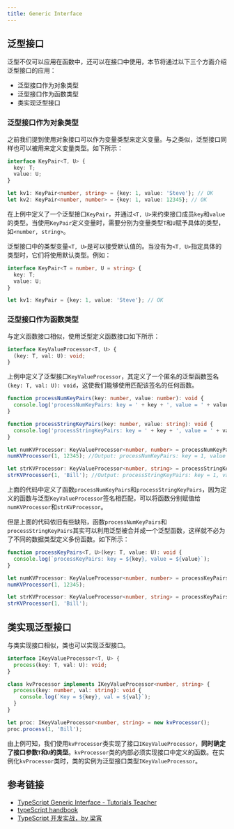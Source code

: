 ```yaml
---
title: Generic Interface
---
```


## 泛型接口

泛型不仅可以应用在函数中，还可以在接口中使用，本节将通过以下三个方面介绍泛型接口的应用：

- 泛型接口作为对象类型
- 泛型接口作为函数类型
- 类实现泛型接口

### 泛型接口作为对象类型

之前我们提到使用对象接口可以作为变量类型来定义变量。与之类似，泛型接口同样也可以被用来定义变量类型。如下所示：

```ts
interface KeyPair<T, U> {
  key: T;
  value: U;
}

let kv1: KeyPair<number, string> = {key: 1, value: 'Steve'}; // OK
let kv2: KeyPair<number, number> = {key: 1, value: 12345}; // OK
```

在上例中定义了一个泛型接口`KeyPair`，并通过`<T, U>`来约束接口成员`key`和`value`的类型。当使用`KeyPair`定义变量时，需要分别为变量类型`T`和`U`赋予具体的类型，如`<number, string>`。

泛型接口中的类型变量`<T, U>`是可以接受默认值的。当没有为`<T, U>`指定具体的类型时，它们将使用默认类型。例如：

```ts
interface KeyPair<T = number, U = string> {
  key: T;
  value: U;
}

let kv1: KeyPair = {key: 1, value: 'Steve'}; // OK
```

### 泛型接口作为函数类型

与定义函数接口相似，使用泛型定义函数接口如下所示：

```ts
interface KeyValueProcessor<T, U> {
  (key: T, val: U): void;
}
```

上例中定义了泛型接口`KeyValueProcessor`，其定义了一个匿名的泛型函数签名`(key: T, val: U): void`，这使我们能够使用匹配该签名的任何函数。

```ts
function processNumKeyPairs(key: number, value: number): void {
  console.log('processNumKeyPairs: key = ' + key + ', value = ' + value);
}

function processStringKeyPairs(key: number, value: string): void {
  console.log('processStringKeyPairs: key = ' + key + ', value = ' + value);
}

let numKVProcessor: KeyValueProcessor<number, number> = processNumKeyPairs;
numKVProcessor(1, 12345); //Output: processNumKeyPairs: key = 1, value = 12345

let strKVProcessor: KeyValueProcessor<number, string> = processStringKeyPairs;
strKVProcessor(1, 'Bill'); //Output: processStringKeyPairs: key = 1, value = Bill
```

上面的代码中定义了函数`processNumKeyPairs`和`processStringKeyPairs`，因为定义的函数与泛型`KeyValueProcessor`签名相匹配，可以将函数分别赋值给`numKVProcessor`和`strKVProcessor`。

但是上面的代码依旧有些缺陷，函数`processNumKeyPairs`和`processStringKeyPairs`其实可以利用泛型被合并成一个泛型函数，这样就不必为了不同的数据类型定义多份函数。如下所示：

```ts
function processKeyPairs<T, U>(key: T, value: U): void {
  console.log(`processKeyPairs: key = ${key}, value = ${value}`);
}

let numKVProcessor: KeyValueProcessor<number, number> = processKeyPairs;
numKVProcessor(1, 12345);

let strKVProcessor: KeyValueProcessor<number, string> = processKeyPairs;
strKVProcessor(1, 'Bill');
```

## 类实现泛型接口

与类实现接口相似，类也可以实现泛型接口。

```ts
interface IKeyValueProcessor<T, U> {
  process(key: T, val: U): void;
}

class kvProcessor implements IKeyValueProcessor<number, string> {
  process(key: number, val: string): void {
    console.log(`Key = ${key}, val = ${val}`);
  }
}

let proc: IKeyValueProcessor<number, string> = new kvProcessor();
proc.process(1, 'Bill');
```

由上例可知，我们使用`kvProcessor`类实现了接口`IKeyValueProcessor`，**同时确定了接口参数`T`和`U`的类型**。`kvProcessor`类的内部必须实现接口中定义的函数。在实例化`kvProcessor`类时，类的实例为泛型接口类型`IKeyValueProcessor`。

## 参考链接

- [TypeScript Generic Interface - Tutorials Teacher](https://www.tutorialsteacher.com/typescript/typescript-generic-interface)
- [typeScript handbook](https://www.typescriptlang.org/docs/handbook/generics.html)
- [TypeScript 开发实战，by 梁宵](https://time.geekbang.org/course/intro/211)
